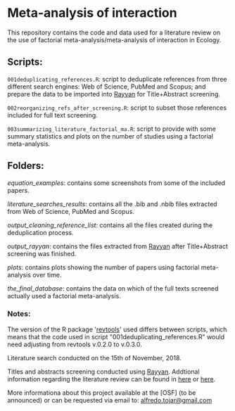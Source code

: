 # Meta-analysis of interaction

This repository contains the code and data used for a literature review on the use of factorial meta-analysis/meta-analysis of interaction in Ecology.

## Scripts:

`001deduplicating_references.R`: script to deduplicate references from three different search engines: Web of Science, PubMed and Scopus; and prepare the data to be imported into [Rayyan](https://rayyan.qcri.org) for Title+Abstract screening.

`002reorganizing_refs_after_screening.R`: script to subset those references included for full text screening.

`003summarizing_literature_factorial_ma.R`: script to provide with some summary statistics and plots on the number of studies using a factorial meta-analysis.

## Folders:

*equation_examples*: contains some screenshots from some of the included papers.

*literature_searches_results*: contains all the .bib and .nbib files extracted from Web of Science, PubMed and Scopus.

*output_cleaning_reference_list*: contains all the files created during the deduplication process.

*output_rayyan*: contains the files extracted from [Rayyan](https://rayyan.qcri.org) after Title+Abstract screening was finished.

*plots*: contains plots showing the number of papers using factorial meta-analysis over time.

*the_final_database*: contains the data on which of the full texts screened actually used a factorial meta-analysis.

### Notes:

The version of the R package '[revtools](https://revtools.net/)' used differs between scripts, which means that the code used in script "001deduplicating_references.R" would need adjusting from revtools v.0.2.0 to v.0.3.0.

Literature search conducted on the 15th of November, 2018. 

Titles and abstracts screening conducted using [Rayyan](https://rayyan.qcri.org). Addtional information regarding the literature review can be found in [here](https://docs.google.com/document/d/1mlEl7E_svDc9WiZDHy1V4DMDlvqfyKpjildiH2duL4I/edit?usp=sharing) or [here](https://docs.google.com/document/d/1mlEl7E_svDc9WiZDHy1V4DMDlvqfyKpjildiH2duL4I/edit?usp=sharing).

More informationa about this project available at the [OSF] (to be announced) or can be requested via email to: alfredo.tojar@gmail.com
